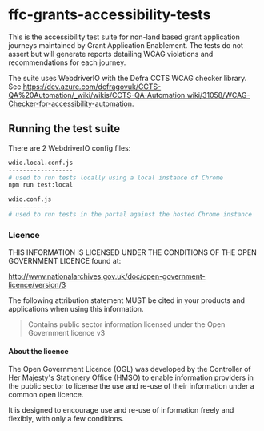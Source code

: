 # ffc-grants-accessibility-tests

This is the accessibility test suite for non-land based grant application journeys maintained by Grant Application Enablement. The tests do not assert but will generate reports detailing WCAG violations and recommendations for each journey.

The suite uses WebdriverIO with the Defra CCTS WCAG checker library. See https://dev.azure.com/defragovuk/CCTS-QA%20Automation/_wiki/wikis/CCTS-QA-Automation.wiki/31058/WCAG-Checker-for-accessibility-automation.

## Running the test suite

There are 2 WebdriverIO config files:

```bash
wdio.local.conf.js
------------------
# used to run tests locally using a local instance of Chrome
npm run test:local
```

```bash
wdio.conf.js
------------
# used to run tests in the portal against the hosted Chrome instance
```

### Licence

THIS INFORMATION IS LICENSED UNDER THE CONDITIONS OF THE OPEN GOVERNMENT LICENCE found at:

<http://www.nationalarchives.gov.uk/doc/open-government-licence/version/3>

The following attribution statement MUST be cited in your products and applications when using this information.

> Contains public sector information licensed under the Open Government licence v3

#### About the licence

The Open Government Licence (OGL) was developed by the Controller of Her Majesty's Stationery Office (HMSO) to enable
information providers in the public sector to license the use and re-use of their information under a common open
licence.

It is designed to encourage use and re-use of information freely and flexibly, with only a few conditions.
